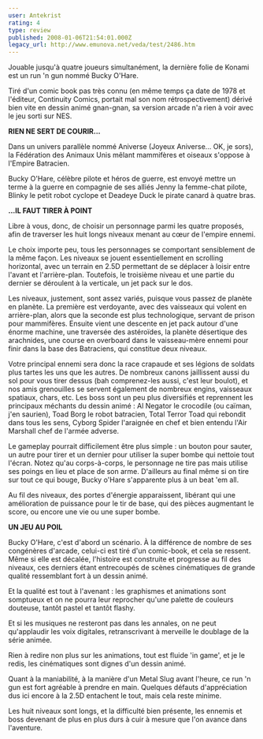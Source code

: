 ```yaml
---
user: Antekrist
rating: 4
type: review
published: 2008-01-06T21:54:01.000Z
legacy_url: http://www.emunova.net/veda/test/2486.htm
---
```

Jouable jusqu'à quatre joueurs simultanément, la dernière folie de Konami est un run 'n gun nommé Bucky O'Hare.  

Tiré d'un comic book pas très connu (en même temps ça date de 1978 et l'éditeur, Continuity Comics, portait mal son nom rétrospectivement) dérivé bien vite en dessin animé gnan-gnan, sa version arcade n'a rien à voir avec le jeu sorti sur NES.  

  

**RIEN NE SERT DE COURIR...**  

Dans un univers parallèle nommé Aniverse (Joyeux Aniverse... OK, je sors), la Fédération des Animaux Unis mêlant mammifères et oiseaux s'oppose à l'Empire Batracien.  

Bucky O'Hare, célèbre pilote et héros de guerre, est envoyé mettre un terme à la guerre en compagnie de ses alliés Jenny la femme-chat pilote, Blinky le petit robot cyclope et Deadeye Duck le pirate canard à quatre bras.  

  

**...IL FAUT TIRER À POINT**  

Libre à vous, donc, de choisir un personnage parmi les quatre proposés, afin de traverser les huit longs niveaux menant au cœur de l'empire ennemi.  

Le choix importe peu, tous les personnages se comportant sensiblement de la même façon. Les niveaux se jouent essentiellement en scrolling horizontal, avec un terrain en 2.5D permettant de se déplacer à loisir entre l'avant et l'arrière-plan. Toutefois, le troisième niveau et une partie du dernier se déroulent à la verticale, un jet pack sur le dos.  

Les niveaux, justement, sont assez variés, puisque vous passez de planète en planète. La première est verdoyante, avec des vaisseaux qui volent en arrière-plan, alors que la seconde est plus technologique, servant de prison pour mammifères. Ensuite vient une descente en jet pack autour d'une énorme machine, une traversée des astéroïdes, la planète désertique des arachnides, une course en overboard dans le vaisseau-mère ennemi pour finir dans la base des Batraciens, qui constitue deux niveaux.  

Votre principal ennemi sera donc la race crapaude et ses légions de soldats plus tartes les uns que les autres. De nombreux canons jaillissent aussi du sol pour vous tirer dessus (bah comprenez-les aussi, c'est leur boulot), et nos amis grenouilles se servent également de nombreux engins, vaisseaux spatiaux, chars, etc. Les boss sont un peu plus diversifiés et reprennent les principaux méchants du dessin animé : Al Negator le crocodile (ou caïman, j'en saurien), Toad Borg le robot batracien, Total Terror Toad qui rebondit dans tous les sens, Cyborg Spider l'araignée en chef et bien entendu l'Air Marshall chef de l'armée adverse.   

Le gameplay pourrait difficilement être plus simple : un bouton pour sauter, un autre pour tirer et un dernier pour utiliser la super bombe qui nettoie tout l'écran. Notez qu'au corps-à-corps, le personnage ne tire pas mais utilise ses poings en lieu et place de son arme. D'ailleurs au final même si on tire sur tout ce qui bouge, Bucky o'Hare s'apparente plus à un beat 'em all.  

Au fil des niveaux, des portes d'énergie apparaissent, libérant qui une amélioration de puissance pour le tir de base, qui des pièces augmentant le score, ou encore une vie ou une super bombe.  

  

**UN JEU AU POIL**  

Bucky O'Hare, c'est d'abord un scénario. À la différence de nombre de ses congénères d'arcade, celui-ci est tiré d'un comic-book, et cela se ressent. Même si elle est décalée, l'histoire est construite et progresse au fil des niveaux, ces derniers étant entrecoupés de scènes cinématiques de grande qualité ressemblant fort à un dessin animé.  

Et la qualité est tout à l'avenant : les graphismes et animations sont somptueux et on ne pourra leur reprocher qu'une palette de couleurs douteuse, tantôt pastel et tantôt flashy.  

Et si les musiques ne resteront pas dans les annales, on ne peut qu'applaudir les voix digitales, retranscrivant à merveille le doublage de la série animée.  

Rien à redire non plus sur les animations, tout est fluide 'in game', et je le redis, les cinématiques sont dignes d'un dessin animé.  

Quant à la maniabilité, à la manière d'un Metal Slug avant l'heure, ce run 'n gun est fort agréable à prendre en main. Quelques défauts d'appréciation dus ici encore à la 2.5D entachent le tout, mais cela reste minime.  

Les huit niveaux sont longs, et la difficulté bien présente, les ennemis et boss devenant de plus en plus durs à cuir à mesure que l'on avance dans l'aventure.